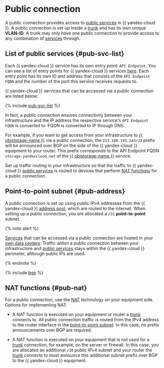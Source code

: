 # Public connection

A public connection provides access to [public services](#pub-svc-list) in {{ yandex-cloud }}. A public connection is set up inside a [trunk](./trunk.md) and has its own unique **VLAN-ID**. A trunk may only have one public connection to provide access to any combination of [services](#pub-svc-list) through.

## List of public services {#pub-svc-list}

Each {{ yandex-cloud }} service has its own entry point: `API Endpoint`. You can see a list of entry points for {{ yandex-cloud }} services [here](https://api.cloud.yandex.net/endpoints). Each entry point has its own ID and address that consists of the `API Endpoint FQDN` and the number of the port this service receives requests to.

{{ yandex-cloud }} services that can be accessed via a public connection are listed below:

{% include [pub-svc-list](../../_includes/interconnect/pub-svc-list.md) %}

In fact, a public connection ensures connectivity between your infrastructure and the IP address the respective service's `API Endpoint FQDN` is converted to. FQDN is converted to IP through DNS.

For example, if you want to get access from your infrastructure to [{{ objstorage-name }}](../../storage/) via a public connection, the `213.180.193.243/32` prefix will be announced over BGP on the side of the {{ yandex-cloud }} equipment to your router. This prefix corresponds to the API Endpoint FQDN `storage.yandexcloud.net` of the [{{ objstorage-name }}](../../storage/) service.

Set up traffic routing in your infrastructure so that the traffic to {{ yandex-cloud }} [public services](#pub-svc-list) is routed to devices that perform [NAT functions](#pub-nat) for a public connection.


## Point-to-point subnet {#pub-address}

A public connection is set up using public IPv4 addresses from the {{ yandex-cloud }} [address pool](../../vpc/concepts/ips.md), which are routed to the internet. When setting up a public connection, you are allocated a `/31` **point-to-point** subnet.

{% note alert %}

[Services](#pub-svc-list) that can be accessed via a public connection are hosted in your [own data centers](../../overview/concepts/geo-scope.md). Traffic within a public connection between your infrastructure and [public services](#pub-svc-list) stays within the {{ yandex-cloud }} perimeter, although public IPs are used.

{% endnote %}

{% include [bgp](../../_includes/interconnect/bgp.md) %}

## NAT functions {#pub-nat}

For a public connection, use the [NAT](https://en.wikipedia.org/wiki/Network_address_translation) technology on your equipment side. Options for implementing NAT:

* A NAT function is executed on your equipment or router a [trunk](./trunk.md) connects to. All public connection traffic is routed from the IPv4 address to the router interface in the [point-to-point subnet](#pub-address). In this case, no prefix announcements over BGP are required.

* A NAT function is executed on your equipment that is not used for a [trunk](./trunk.md) connection, for example, on the server or firewall. In this case, you are allocated an additional `/30` public IPv4 subnet and your router the [trunk](./trunk.md) connects to must announce this additional subnet prefix over BGP to the {{ yandex-cloud }} equipment.


